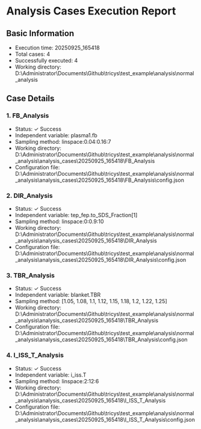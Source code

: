 # Analysis Cases Execution Report

## Basic Information
- Execution time: 20250925_165418
- Total cases: 4
- Successfully executed: 4
- Working directory: D:\Administrator\Documents\Github\tricys\test_example\analysis\normal_analysis

## Case Details

### 1. FB_Analysis
- Status: ✓ Success
- Independent variable: plasma1.fb
- Sampling method: linspace:0.04:0.16:7
- Working directory: D:\Administrator\Documents\Github\tricys\test_example\analysis\normal_analysis\analysis_cases\20250925_165418\FB_Analysis
- Configuration file: D:\Administrator\Documents\Github\tricys\test_example\analysis\normal_analysis\analysis_cases\20250925_165418\FB_Analysis\config.json

### 2. DIR_Analysis
- Status: ✓ Success
- Independent variable: tep_fep.to_SDS_Fraction[1]
- Sampling method: linspace:0:0.9:10
- Working directory: D:\Administrator\Documents\Github\tricys\test_example\analysis\normal_analysis\analysis_cases\20250925_165418\DIR_Analysis
- Configuration file: D:\Administrator\Documents\Github\tricys\test_example\analysis\normal_analysis\analysis_cases\20250925_165418\DIR_Analysis\config.json

### 3. TBR_Analysis
- Status: ✓ Success
- Independent variable: blanket.TBR
- Sampling method: [1.05, 1.08, 1.1, 1.12, 1.15, 1.18, 1.2, 1.22, 1.25]
- Working directory: D:\Administrator\Documents\Github\tricys\test_example\analysis\normal_analysis\analysis_cases\20250925_165418\TBR_Analysis
- Configuration file: D:\Administrator\Documents\Github\tricys\test_example\analysis\normal_analysis\analysis_cases\20250925_165418\TBR_Analysis\config.json

### 4. I_ISS_T_Analysis
- Status: ✓ Success
- Independent variable: i_iss.T
- Sampling method: linspace:2:12:6
- Working directory: D:\Administrator\Documents\Github\tricys\test_example\analysis\normal_analysis\analysis_cases\20250925_165418\I_ISS_T_Analysis
- Configuration file: D:\Administrator\Documents\Github\tricys\test_example\analysis\normal_analysis\analysis_cases\20250925_165418\I_ISS_T_Analysis\config.json